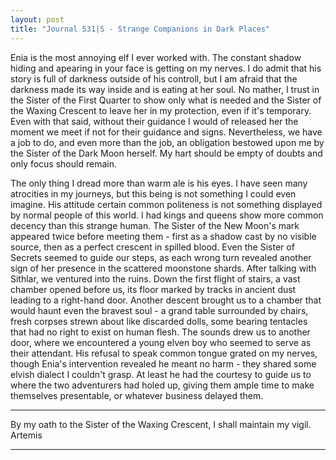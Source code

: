 ```yaml
---
layout: post
title: "Journal 531|S - Strange Companions in Dark Places"
---
```


Enia is the most annoying elf I ever worked with. The constant shadow hiding and apearing in your face is getting on my nerves. I do admit that his story is full of darkness outside of his controll, but I am afraid that the darkness made its way inside and is eating at her soul. No mather, I trust in the Sister of the First Quarter to show only what is needed and the Sister of the Waxing Crescent to leave her in my protection, even if it's temporary. Even with that said, without their guidance I would of released her the moment we meet if not for their guidance and signs. Nevertheless, we have a job to do, and even more than the job, an obligation bestowed upon me by the Sister of the Dark Moon herself. My hart should be empty of doubts and only focus should remain.

The only thing I dread more than warm ale is his eyes. I have seen many atrocities in my journeys, but this being is not something I could even imagine. His attitude certain common politeness is not something displayed by normal people of this world. I had kings and queens show more common decency than this strange human.
The Sister of the New Moon's mark appeared twice before meeting them - first as a shadow cast by no visible source, then as a perfect crescent in spilled blood. Even the Sister of Secrets seemed to guide our steps, as each wrong turn revealed another sign of her presence in the scattered moonstone shards.
After talking with Sithlar, we ventured into the ruins. Down the first flight of stairs, a vast chamber opened before us, its floor marked by tracks in ancient dust leading to a right-hand door. Another descent brought us to a chamber that would haunt even the bravest soul - a grand table surrounded by chairs, fresh corpses strewn about like discarded dolls, some bearing tentacles that had no right to exist on human flesh. The sounds drew us to another door, where we encountered a young elven boy who seemed to serve as their attendant. His refusal to speak common tongue grated on my nerves, though Enia's intervention revealed he meant no harm - they shared some elvish dialect I couldn't grasp. At least he had the courtesy to guide us to where the two adventurers had holed up, giving them ample time to make themselves presentable, or whatever business delayed them.
***
By my oath to the Sister of the Waxing Crescent, I shall maintain my vigil.
Artemis
***
